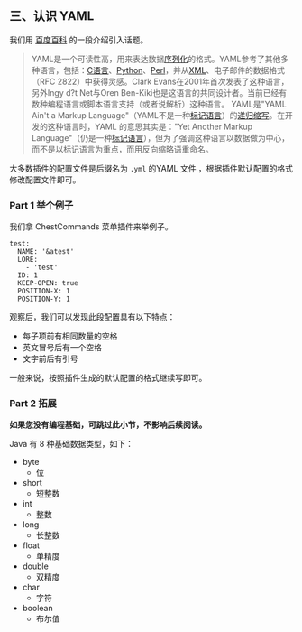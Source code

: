 ## 三、认识 YAML

我们用 [百度百科](https://baike.baidu.com/item/YAML/1067697) 的一段介绍引入话题。

> YAML是一个可读性高，用来表达数据[序列化](https://baike.baidu.com/item/序列化)的格式。YAML参考了其他多种语言，包括：[C语言](https://baike.baidu.com/item/C语言)、[Python](https://baike.baidu.com/item/Python)、[Perl](https://baike.baidu.com/item/Perl)，并从[XML](https://baike.baidu.com/item/XML)、电子邮件的数据格式（RFC 2822）中获得灵感。Clark Evans在2001年首次发表了这种语言，另外Ingy d?t Net与Oren Ben-Kiki也是这语言的共同设计者。当前已经有数种编程语言或脚本语言支持（或者说解析）这种语言。
> YAML是"YAML Ain't a Markup Language"（YAML不是一种[标记语言](https://baike.baidu.com/item/标记语言)）的[递归缩写](https://baike.baidu.com/item/递归缩写)。在开发的这种语言时，YAML 的意思其实是："Yet Another Markup Language"（仍是一种[标记语言](https://baike.baidu.com/item/标记语言)），但为了强调这种语言以数据做为中心，而不是以标记语言为重点，而用反向缩略语重命名。

大多数插件的配置文件是后缀名为 `.yml` 的YAML 文件 ，根据插件默认配置的格式修改配置文件即可。

### Part 1 举个例子

我们拿 ChestCommands 菜单插件来举例子。

```
test:
  NAME: '&atest'
  LORE:
    - 'test'
  ID: 1
  KEEP-OPEN: true
  POSITION-X: 1
  POSITION-Y: 1
```

观察后，我们可以发现此段配置具有以下特点：

- 每子项前有相同数量的空格
- 英文冒号后有一个空格
- 文字前后有引号

一般来说，按照插件生成的默认配置的格式继续写即可。

### Part 2 拓展

**如果您没有编程基础，可跳过此小节，不影响后续阅读。**

Java 有 8 种基础数据类型，如下：

- byte
  - 位
- short
  - 短整数
- int
  - 整数
- long
  - 长整数
- float
  - 单精度
- double
  - 双精度
- char
  - 字符
- boolean
  - 布尔值
